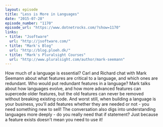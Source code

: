 ```yaml
---
layout: episode
title: "Less is More in Languages"
date: "2015-07-28"
episode_number: "1170"
episode_url: "https://www.dotnetrocks.com/?show=1170"
links:
- title: "Jsoftware"
  url: "http://jsoftware.com/"
- title: "Mark's Blog"
  url: "http://blog.ploeh.dk/"
- title: "Mark's Pluralsight Courses"
  url: "http://www.pluralsight.com/author/mark-seemann"
---
```


How much of a language is essential? Carl and Richard chat with Mark Seemann about what features are critical to a language, and which ones are redundant. Who would put redundant features in a language? Mark talks about how languages evolve, and how more advanced features can supercede older features, but the old features can never be removed without breaking existing code. And worst still, when building a language is your business, you'll add features whether they are needed or not - you need something new to sell! The conversation also digs into understanding languages more deeply - do you really need that if statement? Just because a feature exists doesn't mean you need to use it!

